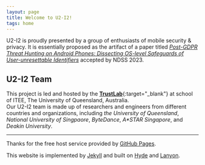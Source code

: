 ```yaml
---
layout: page
title: Welcome to U2-I2!
tags: home
---
```


U2-I2 is proudly presented by a group of enthusiasts of mobile security & privacy.
It is essentially proposed as the artifact of a paper titled [*Post-GDPR Threat Hunting on Android Phones: Dissecting OS-level Safeguards of User-unresettable Identifiers*](https://www.ndss-symposium.org/ndss2023/) accepted by NDSS 2023.

## U2-I2 Team

This project is led and hosted by the [**TrustLab**](https://github.com/UQ-Trust-Lab){:target="_blank"} at school of ITEE, The University of Queensland, Australia.   
Our U2-I2 team is made up of researchers and engineers from different countries and organizations, including _the University of Queensland_, _National University of Singpaore_, _ByteDance_, _A*STAR Singapore_, and _Deakin University_.

----
<p class="message">
Thanks for the free host service provided by <a href="https://pages.github.com">GitHub Pages</a>.

This website is implemented by <a href="https://jekyllrb.com">Jekyll</a> and built on <a href="https://hyde.getpoole.com">Hyde</a> and <a href="https://lanyon.getpoole.com">Lanyon</a>.

</p>